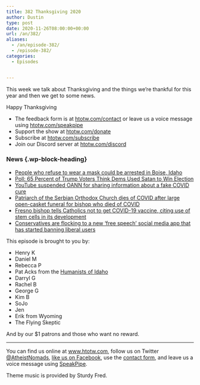 ```yaml
---
title: 382 Thanksgiving 2020
author: Dustin
type: post
date: 2020-11-26T08:00:00+00:00
url: /an/382/
aliases:
  - /an/episode-382/
  - /episode-382/
categories:
  - Episodes


---
```

<div id="buzzsprout-player-10552727"></div><script src="https://www.buzzsprout.com/1983601/10552727-382-thanksgiving-2020.js?container_id=buzzsprout-player-10552727&player=small" type="text/javascript" charset="utf-8"></script>

This week we talk about Thanksgiving and the things we’re thankful for this year and then we get to some news.

Happy Thanksgiving

<!--more-->

 * The feedback form is at [htotw.com/contact](https://htotw.com/contact) or leave us a voice message using <a href="https://htotw.com/speakpipe" target="_blank" rel="noopener noreferrer">htotw.com/speakpipe</a>
 * Support the show at <a href="https://htotw.com/donate" target="_blank" rel="payment noopener noreferrer">htotw.com/donate</a>
 * Subscribe at <a href="https://htotw.com/subscribe" target="_blank" rel="noopener noreferrer">htotw.com/subscribe</a>
 * Join our Discord server at <a href="https://htotw.com/discord" target="_blank" rel="noopener noreferrer">htotw.com/discord</a>

### News {.wp-block-heading}

  * [People who refuse to wear a mask could be arrested in Boise, Idaho][1]
  * [Poll: 65 Percent of Trump Voters Think Dems Used Satan to Win Election][2]
  * [YouTube suspended OANN for sharing information about a fake COVID cure][3]
  * [Patriarch of the Serbian Orthodox Church dies of COVID after large open-casket funeral for bishop who died of COVID][4]
  * [Fresno bishop tells Catholics not to get COVID-19 vaccine, citing use of stem cells in its development][5]
  * [Conservatives are flocking to a new ‘free speech’ social media app that has started banning liberal users][6]

This episode is brought to you by:

  * Henry K
  * Daniel M
  * Rebecca P
  * Pat Acks from the <a href="https://www.humanistsofidaho.org" target="_blank" rel="noopener noreferrer">Humanists of Idaho</a>
  * Darryl G
  * Rachel B
  * George G
  * Kim B
  * SoJo
  * Jen
  * Erik from Wyoming
  * The Flying Skeptic

And by our $1 patrons and those who want no reward.

<hr class="wp-block-separator" />

You can find us online at <a href="https://www.htotw.com/" target="_blank" rel="noopener noreferrer">www.htotw.com</a>, follow us on Twitter <a href="https://htotw.com/twitter" target="_blank" rel="noopener noreferrer">@AtheistNomads</a>, <a href="https://htotw.com/facebook" target="_blank" rel="noopener noreferrer">like us on Facebook</a>, use the [contact form](https://htotw.com/contact), and leave us a voice message using <a href="https://htotw.com/speakpipe" target="_blank" rel="noopener noreferrer">SpeakPipe</a>.

Theme music is provided by Sturdy Fred.

 [1]: https://katu.com/news/local/people-who-refuse-to-wear-a-mask-could-be-arrested-in-boise-idaho
 [2]: https://thebiznews.org/2020/11/24/poll-65-percent-of-trump-voters-think-dems-used-satan-to-win-election/
 [3]: https://www.axios.com/youtube-temporarily-suspends-demonetizes-oann-420e8ea9-66c1-4eab-9754-6e3b708483c9.html
 [4]: https://friendlyatheist.patheos.com/2020/11/21/church-head-dies-of-covid-after-open-casket-funeral-for-bishop-who-died-of-covid/
 [5]: https://ktla.com/news/coronavirus/fresno-bishop-tells-catholics-not-to-get-covid-19-vaccine-citing-use-of-stem-cells-in-its-development/
 [6]: https://www.nbcnews.com/tech/tech-news/conservatives-flock-free-speech-social-media-app-which-has-started-n1232844